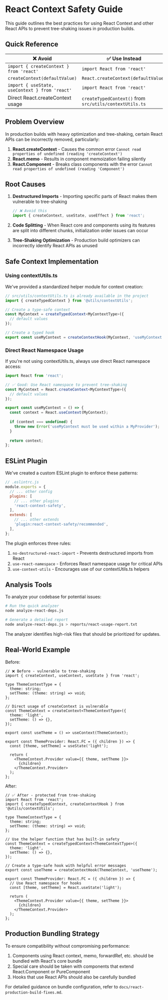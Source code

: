 # React Context Safety Guide

This guide outlines the best practices for using React Context and other React APIs to prevent tree-shaking issues in production builds.

## Quick Reference

| ❌ Avoid | ✅ Use Instead |
|---------|--------------|
| `import { createContext } from 'react'` | `import React from 'react'` |
| `createContext(defaultValue)` | `React.createContext(defaultValue)` |
| `import { useState, useContext } from 'react'` | `import React from 'react'` |
| Direct React.createContext usage | `createTypedContext()` from `src/utils/contextUtils.ts` |

## Problem Overview

In production builds with heavy optimization and tree-shaking, certain React APIs can be incorrectly removed, particularly:

1. **React.createContext** - Causes the common error `Cannot read properties of undefined (reading 'createContext')`
2. **React.memo** - Results in component memoization failing silently
3. **React.Component** - Breaks class components with the error `Cannot read properties of undefined (reading 'Component')`

## Root Causes

1. **Destructured Imports** - Importing specific parts of React makes them vulnerable to tree-shaking
   ```javascript
   // ❌ Avoid this
   import { createContext, useState, useEffect } from 'react';
   ```

2. **Code Splitting** - When React core and components using its features are split into different chunks, initialization order issues can occur

3. **Tree-Shaking Optimization** - Production build optimizers can incorrectly identify React APIs as unused

## Safe Context Implementation

### Using contextUtils.ts

We've provided a standardized helper module for context creation:

```typescript
// src/utils/contextUtils.ts is already available in the project
import { createTypedContext } from '@utils/contextUtils';

// Create a type-safe context
const MyContext = createTypedContext<MyContextType>({
  // default values
});

// Create a typed hook
export const useMyContext = createContextHook(MyContext, 'useMyContext');
```

### Direct React Namespace Usage

If you're not using contextUtils.ts, always use direct React namespace access:

```typescript
import React from 'react';

// ✅ Good: Use React namespace to prevent tree-shaking
const MyContext = React.createContext<MyContextType>({
  // default values
});

export const useMyContext = () => {
  const context = React.useContext(MyContext);
  
  if (context === undefined) {
    throw new Error('useMyContext must be used within a MyProvider');
  }
  
  return context;
};
```

## ESLint Plugin

We've created a custom ESLint plugin to enforce these patterns:

```javascript
// .eslintrc.js
module.exports = {
  // ... other config
  plugins: [
    // ... other plugins
    'react-context-safety',
  ],
  extends: [
    // ... other extends
    'plugin:react-context-safety/recommended',
  ],
};
```

The plugin enforces three rules:
1. `no-destructured-react-import` - Prevents destructured imports from React
2. `use-react-namespace` - Enforces React namespace usage for critical APIs
3. `use-context-utils` - Encourages use of our contextUtils.ts helpers

## Analysis Tools

To analyze your codebase for potential issues:

```bash
# Run the quick analyzer
node analyze-react-deps.js

# Generate a detailed report
node analyze-react-deps.js > reports/react-usage-report.txt
```

The analyzer identifies high-risk files that should be prioritized for updates.

## Real-World Example

Before:
```tsx
// ❌ Before - vulnerable to tree-shaking
import { createContext, useContext, useState } from 'react';

type ThemeContextType = {
  theme: string;
  setTheme: (theme: string) => void;
};

// Direct usage of createContext is vulnerable
const ThemeContext = createContext<ThemeContextType>({
  theme: 'light',
  setTheme: () => {},
});

export const useTheme = () => useContext(ThemeContext);

export const ThemeProvider: React.FC = ({ children }) => {
  const [theme, setTheme] = useState('light');
  
  return (
    <ThemeContext.Provider value={{ theme, setTheme }}>
      {children}
    </ThemeContext.Provider>
  );
};
```

After:
```tsx
// ✅ After - protected from tree-shaking
import React from 'react';
import { createTypedContext, createContextHook } from '@utils/contextUtils';

type ThemeContextType = {
  theme: string;
  setTheme: (theme: string) => void;
};

// Use the helper function that has built-in safety
const ThemeContext = createTypedContext<ThemeContextType>({
  theme: 'light',
  setTheme: () => {},
});

// Create a type-safe hook with helpful error messages
export const useTheme = createContextHook(ThemeContext, 'useTheme');

export const ThemeProvider: React.FC = ({ children }) => {
  // Use React namespace for hooks
  const [theme, setTheme] = React.useState('light');
  
  return (
    <ThemeContext.Provider value={{ theme, setTheme }}>
      {children}
    </ThemeContext.Provider>
  );
};
```

## Production Bundling Strategy

To ensure compatibility without compromising performance:

1. Components using React context, memo, forwardRef, etc. should be bundled with React's core bundle
2. Special care should be taken with components that extend React.Component or PureComponent
3. Hooks that use React APIs should also be carefully bundled

For detailed guidance on bundle configuration, refer to `docs/react-production-build-fixes.md`.
